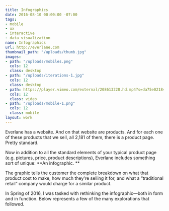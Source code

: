 ```yaml
---
title: Infographics
date: 2016-08-10 00:00:00 -07:00
tags:
- mobile
- ux
- interactive
- data visualization
name: Infographics
url: http://everlane.com
thumbnail_path: "/uploads/thumb.jpg"
images:
- path: "/uploads/mobiles.png"
  cols: 12
  class: desktop
- path: "/uploads/iterations-1.jpg"
  cols: 12
  class: desktop
- path: https://player.vimeo.com/external/208613228.hd.mp4?s=da75e02184a0ae23a376d39f4ab9f03983f232a3&profile_id=169
  cols: 12
  class: video
- path: "/uploads/mobile-1.png"
  cols: 12
  class: mobile
layout: work
---
```


Everlane has a website. And on that website are products. And for each one of these products that we sell, all  2,181 of them, there is a product page. Pretty standard.

Now in addition to all the standard elements of your typical product page (e.g. pictures, price, product descriptions), Everlane includes something sort of unique: **An infographic. **

The graphic tells the customer the complete breakdown on what that product cost to make, how much they're selling it for, and what a “traditional retail” company would charge for a similar product.

In Spring of 2016, I was tasked with rethinking the infographic—both in form and in function. Below represents a few of the many explorations that followed.   

